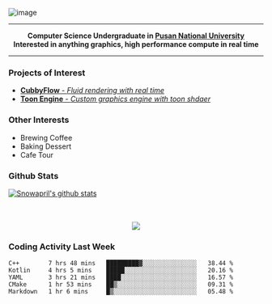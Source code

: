 ![image](https://user-images.githubusercontent.com/24654975/122706556-2ce28400-d293-11eb-86ee-22b9ba640f2b.png)


---

<p align="center">
  <strong>
    Computer Science Undergraduate in <a href="https://pusan.ac.kr/">Pusan National University</a>
    <br>
    Interested in anything graphics, high performance compute in real time
  </strong>
</p>

---

### Projects of Interest

* [**CubbyFlow** - *Fluid rendering with real time*](https://github.com/utilforever/CubbyFlow)
* [**Toon Engine** - *Custom graphics engine with toon shdaer*](https://github.com/Snowapril/ToonEngine)

### Other Interests

* Brewing Coffee
* Baking Dessert 
* Cafe Tour

### Github Stats
 
[![Snowapril's github stats](https://github-readme-stats.vercel.app/api?username=Snowapril&hide_title=true&hide_border=true&show_icons=true&include_all_commits=true&count_private=true)](https://github.com/Snowapril)

<p align="center">
    <br><br>
    <a href="https://snowapril.github.io"><img src="https://img.shields.io/badge/website-snowapril.github.io-red?style=for-the-badge"></a>
</p>

### Coding Activity Last Week

<!--START_SECTION:waka-->
```text
C++        7 hrs 48 mins   █████████▓░░░░░░░░░░░░░░░   38.44 % 
Kotlin     4 hrs 5 mins    █████░░░░░░░░░░░░░░░░░░░░   20.16 % 
YAML       3 hrs 21 mins   ████░░░░░░░░░░░░░░░░░░░░░   16.57 % 
CMake      1 hr 53 mins    ██▒░░░░░░░░░░░░░░░░░░░░░░   09.31 % 
Markdown   1 hr 6 mins     █▒░░░░░░░░░░░░░░░░░░░░░░░   05.48 % 
```
<!--END_SECTION:waka-->

